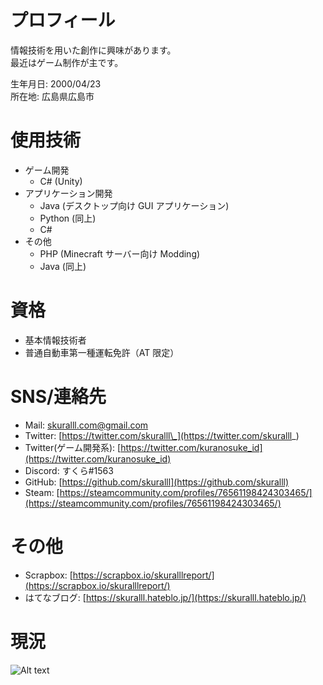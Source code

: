 # プロフィール

情報技術を用いた創作に興味があります。  
最近はゲーム制作が主です。

生年月日: 2000/04/23  
所在地: 広島県広島市

# 使用技術

-   ゲーム開発
    -   C# (Unity)
-   アプリケーション開発
    -   Java (デスクトップ向け GUI アプリケーション)
    -   Python (同上)
    -   C#
-   その他
    -   PHP (Minecraft サーバー向け Modding)
    -   Java (同上)

# 資格

-   基本情報技術者
-   普通自動車第一種運転免許（AT 限定）

# SNS/連絡先

-   Mail: [skuralll.com@gmail.com](mailto:skuralll.com@gmail.com)
-   Twitter: [https://twitter.com/skuralll\_](https://twitter.com/skuralll_)
-   Twitter(ゲーム開発系): [https://twitter.com/kuranosuke_id](https://twitter.com/kuranosuke_id)
-   Discord: すくら#1563
-   GitHub: [https://github.com/skuralll](https://github.com/skuralll)
-   Steam: [https://steamcommunity.com/profiles/76561198424303465/](https://steamcommunity.com/profiles/76561198424303465/)

# その他

-   Scrapbox: [https://scrapbox.io/skuralllreport/](https://scrapbox.io/skuralllreport/)
-   はてなブログ: [https://skuralll.hateblo.jp/](https://skuralll.hateblo.jp/)

# 現況

![Alt text](https://spotify-recently-played-readme.vercel.app/api?user=lypdcoh3jh1pq2l17w86len3k&count=5&width=500)
